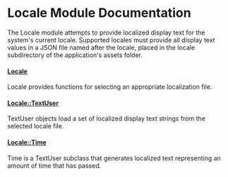 # Locale Module Documentation
The Locale module attempts to provide localized display text for the system's current locale. Supported locales must provide all display text values in a JSON file named after the locale, placed in the locale subdirectory of the application's assets folder.

#### [Locale](../../Source/Framework/Locale/Locale.h)
Locale provides functions for selecting an appropriate localization file.

#### [Locale\::TextUser](../../Source/Framework/Locale/Locale_TextUser.h)
TextUser objects load a set of localized display text strings from the selected locale file.

#### [Locale\::Time](../../Source/Framework/Locale/Locale_Time.h)
Time is a TextUser subclass that generates localized text representing an amount of time that has passed.
